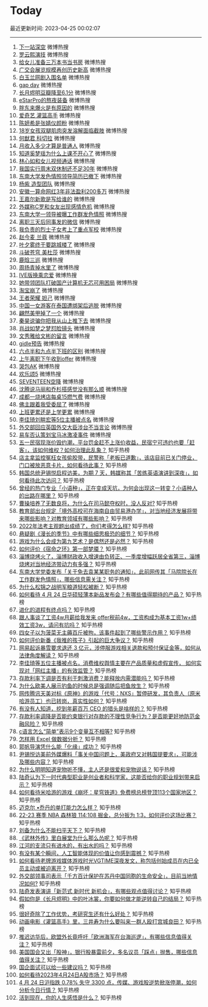 # Today

最近更新时间: 2023-04-25 00:02:07

--- 
1. [下一站深空](https://s.weibo.com/weibo?q=%23%E4%B8%8B%E4%B8%80%E7%AB%99%E6%B7%B1%E7%A9%BA%23&Refer=top) 微博热搜
2. [罗云熙演技](https://s.weibo.com/weibo?q=%23%E7%BD%97%E4%BA%91%E7%86%99%E6%BC%94%E6%8A%80%23&Refer=top) 微博热搜
3. [给女儿准备三万本书当书房](https://s.weibo.com/weibo?q=%23%E7%BB%99%E5%A5%B3%E5%84%BF%E5%87%86%E5%A4%87%E4%B8%89%E4%B8%87%E6%9C%AC%E4%B9%A6%E5%BD%93%E4%B9%A6%E6%88%BF%23&Refer=top) 微博热搜
4. [广交会展览规模再创历史新高](https://s.weibo.com/weibo?q=%23%E5%B9%BF%E4%BA%A4%E4%BC%9A%E5%B1%95%E8%A7%88%E8%A7%84%E6%A8%A1%E5%86%8D%E5%88%9B%E5%8E%86%E5%8F%B2%E6%96%B0%E9%AB%98%23&Refer=top) 微博热搜
5. [白玉兰网剧入围名单](https://s.weibo.com/weibo?q=%23%E7%99%BD%E7%8E%89%E5%85%B0%E7%BD%91%E5%89%A7%E5%85%A5%E5%9B%B4%E5%90%8D%E5%8D%95%23&Refer=top) 微博热搜
6. [gap day](https://s.weibo.com/weibo?q=%23gap+day%23&Refer=top) 微博热搜
7. [长月烬明豆瓣降至6.1分](https://s.weibo.com/weibo?q=%23%E9%95%BF%E6%9C%88%E7%83%AC%E6%98%8E%E8%B1%86%E7%93%A3%E9%99%8D%E8%87%B36.1%E5%88%86%23&Refer=top) 微博热搜
8. [eStarPro的熬夜装备](https://s.weibo.com/weibo?q=%23eStarPro%E7%9A%84%E7%86%AC%E5%A4%9C%E8%A3%85%E5%A4%87%23&Refer=top) 微博热搜
9. [胖东来爆火是有原因的](https://s.weibo.com/weibo?q=%23%E8%83%96%E4%B8%9C%E6%9D%A5%E7%88%86%E7%81%AB%E6%98%AF%E6%9C%89%E5%8E%9F%E5%9B%A0%E7%9A%84%23&Refer=top) 微博热搜
10. [爱奇艺 灌篮高手](https://s.weibo.com/weibo?q=%23%E7%88%B1%E5%A5%87%E8%89%BA+%E7%81%8C%E7%AF%AE%E9%AB%98%E6%89%8B%23&Refer=top) 微博热搜
11. [陈妍希是张婧仪颜粉](https://s.weibo.com/weibo?q=%23%E9%99%88%E5%A6%8D%E5%B8%8C%E6%98%AF%E5%BC%A0%E5%A9%A7%E4%BB%AA%E9%A2%9C%E7%B2%89%23&Refer=top) 微博热搜
12. [18岁女孩双腿肌肉突发溶解面临截肢](https://s.weibo.com/weibo?q=%2318%E5%B2%81%E5%A5%B3%E5%AD%A9%E5%8F%8C%E8%85%BF%E8%82%8C%E8%82%89%E7%AA%81%E5%8F%91%E6%BA%B6%E8%A7%A3%E9%9D%A2%E4%B8%B4%E6%88%AA%E8%82%A2%23&Refer=top) 微博热搜
13. [何猷君 科切拉](https://s.weibo.com/weibo?q=%23%E4%BD%95%E7%8C%B7%E5%90%9B+%E7%A7%91%E5%88%87%E6%8B%89%23&Refer=top) 微博热搜
14. [月收入多少才算是普通人](https://s.weibo.com/weibo?q=%23%E6%9C%88%E6%94%B6%E5%85%A5%E5%A4%9A%E5%B0%91%E6%89%8D%E7%AE%97%E6%98%AF%E6%99%AE%E9%80%9A%E4%BA%BA%23&Refer=top) 微博热搜
15. [知道奚梦瑶为什么上课不开心了](https://s.weibo.com/weibo?q=%23%E7%9F%A5%E9%81%93%E5%A5%9A%E6%A2%A6%E7%91%B6%E4%B8%BA%E4%BB%80%E4%B9%88%E4%B8%8A%E8%AF%BE%E4%B8%8D%E5%BC%80%E5%BF%83%E4%BA%86%23&Refer=top) 微博热搜
16. [林心如和女儿视频通话](https://s.weibo.com/weibo?q=%23%E6%9E%97%E5%BF%83%E5%A6%82%E5%92%8C%E5%A5%B3%E5%84%BF%E8%A7%86%E9%A2%91%E9%80%9A%E8%AF%9D%23&Refer=top) 微博热搜
17. [我国实行周末双休制还不足30年](https://s.weibo.com/weibo?q=%23%E6%88%91%E5%9B%BD%E5%AE%9E%E8%A1%8C%E5%91%A8%E6%9C%AB%E5%8F%8C%E4%BC%91%E5%88%B6%E8%BF%98%E4%B8%8D%E8%B6%B330%E5%B9%B4%23&Refer=top) 微博热搜
18. [东南大学发色情照领导简历已撤下](https://s.weibo.com/weibo?q=%23%E4%B8%9C%E5%8D%97%E5%A4%A7%E5%AD%A6%E5%8F%91%E8%89%B2%E6%83%85%E7%85%A7%E9%A2%86%E5%AF%BC%E7%AE%80%E5%8E%86%E5%B7%B2%E6%92%A4%E4%B8%8B%23&Refer=top) 微博热搜
19. [杨紫 造型团队](https://s.weibo.com/weibo?q=%23%E6%9D%A8%E7%B4%AB+%E9%80%A0%E5%9E%8B%E5%9B%A2%E9%98%9F%23&Refer=top) 微博热搜
20. [安徽一算命网红3年非法盈利200多万](https://s.weibo.com/weibo?q=%23%E5%AE%89%E5%BE%BD%E4%B8%80%E7%AE%97%E5%91%BD%E7%BD%91%E7%BA%A23%E5%B9%B4%E9%9D%9E%E6%B3%95%E7%9B%88%E5%88%A9200%E5%A4%9A%E4%B8%87%23&Refer=top) 微博热搜
21. [王嘉尔新歌是写给谁的](https://s.weibo.com/weibo?q=%23%E7%8E%8B%E5%98%89%E5%B0%94%E6%96%B0%E6%AD%8C%E6%98%AF%E5%86%99%E7%BB%99%E8%B0%81%E7%9A%84%23&Refer=top) 微博热搜
22. [外媒称C罗和女友出现感情危机](https://s.weibo.com/weibo?q=%23%E5%A4%96%E5%AA%92%E7%A7%B0C%E7%BD%97%E5%92%8C%E5%A5%B3%E5%8F%8B%E5%87%BA%E7%8E%B0%E6%84%9F%E6%83%85%E5%8D%B1%E6%9C%BA%23&Refer=top) 微博热搜
23. [东南大学一领导被曝工作群发色情照](https://s.weibo.com/weibo?q=%23%E4%B8%9C%E5%8D%97%E5%A4%A7%E5%AD%A6%E4%B8%80%E9%A2%86%E5%AF%BC%E8%A2%AB%E6%9B%9D%E5%B7%A5%E4%BD%9C%E7%BE%A4%E5%8F%91%E8%89%B2%E6%83%85%E7%85%A7%23&Refer=top) 微博热搜
24. [离职三天后同事发的微信](https://s.weibo.com/weibo?q=%23%E7%A6%BB%E8%81%8C%E4%B8%89%E5%A4%A9%E5%90%8E%E5%90%8C%E4%BA%8B%E5%8F%91%E7%9A%84%E5%BE%AE%E4%BF%A1%23&Refer=top) 微博热搜
25. [我负责的烈士子女考上了重点军校](https://s.weibo.com/weibo?q=%23%E6%88%91%E8%B4%9F%E8%B4%A3%E7%9A%84%E7%83%88%E5%A3%AB%E5%AD%90%E5%A5%B3%E8%80%83%E4%B8%8A%E4%BA%86%E9%87%8D%E7%82%B9%E5%86%9B%E6%A0%A1%23&Refer=top) 微博热搜
26. [赵今麦 兰蔻](https://s.weibo.com/weibo?q=%23%E8%B5%B5%E4%BB%8A%E9%BA%A6+%E5%85%B0%E8%94%BB%23&Refer=top) 微博热搜
27. [叶夕雾终于要跳城楼了](https://s.weibo.com/weibo?q=%23%E5%8F%B6%E5%A4%95%E9%9B%BE%E7%BB%88%E4%BA%8E%E8%A6%81%E8%B7%B3%E5%9F%8E%E6%A5%BC%E4%BA%86%23&Refer=top) 微博热搜
28. [斗破苍穹 美杜莎](https://s.weibo.com/weibo?q=%23%E6%96%97%E7%A0%B4%E8%8B%8D%E7%A9%B9+%E7%BE%8E%E6%9D%9C%E8%8E%8E%23&Refer=top) 微博热搜
29. [鹿晗三巡](https://s.weibo.com/weibo?q=%23%E9%B9%BF%E6%99%97%E4%B8%89%E5%B7%A1%23&Refer=top) 微博热搜
30. [周扬青掉水里了](https://s.weibo.com/weibo?q=%23%E5%91%A8%E6%89%AC%E9%9D%92%E6%8E%89%E6%B0%B4%E9%87%8C%E4%BA%86%23&Refer=top) 微博热搜
31. [IVE版换乘恋爱](https://s.weibo.com/weibo?q=%23IVE%E7%89%88%E6%8D%A2%E4%B9%98%E6%81%8B%E7%88%B1%23&Refer=top) 微博热搜
32. [她带领团队打破国产计算机无芯可用困局](https://s.weibo.com/weibo?q=%23%E5%A5%B9%E5%B8%A6%E9%A2%86%E5%9B%A2%E9%98%9F%E6%89%93%E7%A0%B4%E5%9B%BD%E4%BA%A7%E8%AE%A1%E7%AE%97%E6%9C%BA%E6%97%A0%E8%8A%AF%E5%8F%AF%E7%94%A8%E5%9B%B0%E5%B1%80%23&Refer=top) 微博热搜
33. [淘宝崩了](https://s.weibo.com/weibo?q=%23%E6%B7%98%E5%AE%9D%E5%B4%A9%E4%BA%86%23&Refer=top) 微博热搜
34. [王者荣耀 妲己](https://s.weibo.com/weibo?q=%23%E7%8E%8B%E8%80%85%E8%8D%A3%E8%80%80+%E5%A6%B2%E5%B7%B1%23&Refer=top) 微博热搜
35. [中国一女游客在泰国遭绑架后逃脱](https://s.weibo.com/weibo?q=%23%E4%B8%AD%E5%9B%BD%E4%B8%80%E5%A5%B3%E6%B8%B8%E5%AE%A2%E5%9C%A8%E6%B3%B0%E5%9B%BD%E9%81%AD%E7%BB%91%E6%9E%B6%E5%90%8E%E9%80%83%E8%84%B1%23&Refer=top) 微博热搜
36. [翩然美甲掉了一个](https://s.weibo.com/weibo?q=%23%E7%BF%A9%E7%84%B6%E7%BE%8E%E7%94%B2%E6%8E%89%E4%BA%86%E4%B8%80%E4%B8%AA%23&Refer=top) 微博热搜
37. [秦昊说骗你把我从山上推下去](https://s.weibo.com/weibo?q=%23%E7%A7%A6%E6%98%8A%E8%AF%B4%E9%AA%97%E4%BD%A0%E6%8A%8A%E6%88%91%E4%BB%8E%E5%B1%B1%E4%B8%8A%E6%8E%A8%E4%B8%8B%E5%8E%BB%23&Refer=top) 微博热搜
38. [肖战如梦之梦怼脸镜头](https://s.weibo.com/weibo?q=%23%E8%82%96%E6%88%98%E5%A6%82%E6%A2%A6%E4%B9%8B%E6%A2%A6%E6%80%BC%E8%84%B8%E9%95%9C%E5%A4%B4%23&Refer=top) 微博热搜
39. [文秀雅给文彬的留言](https://s.weibo.com/weibo?q=%23%E6%96%87%E7%A7%80%E9%9B%85%E7%BB%99%E6%96%87%E5%BD%AC%E7%9A%84%E7%95%99%E8%A8%80%23&Refer=top) 微博热搜
40. [gidle预告](https://s.weibo.com/weibo?q=%23gidle%E9%A2%84%E5%91%8A%23&Refer=top) 微博热搜
41. [六点半和九点半下班的区别](https://s.weibo.com/weibo?q=%23%E5%85%AD%E7%82%B9%E5%8D%8A%E5%92%8C%E4%B9%9D%E7%82%B9%E5%8D%8A%E4%B8%8B%E7%8F%AD%E7%9A%84%E5%8C%BA%E5%88%AB%23&Refer=top) 微博热搜
42. [上午离职下午收到offer](https://s.weibo.com/weibo?q=%23%E4%B8%8A%E5%8D%88%E7%A6%BB%E8%81%8C%E4%B8%8B%E5%8D%88%E6%94%B6%E5%88%B0offer%23&Refer=top) 微博热搜
43. [哭包AK](https://s.weibo.com/weibo?q=%23%E5%93%AD%E5%8C%85AK%23&Refer=top) 微博热搜
44. [欢乐颂5](https://s.weibo.com/weibo?q=%23%E6%AC%A2%E4%B9%90%E9%A2%825%23&Refer=top) 微博热搜
45. [SEVENTEEN空降](https://s.weibo.com/weibo?q=%23SEVENTEEN%E7%A9%BA%E9%99%8D%23&Refer=top) 微博热搜
46. [沈腾说马丽和乔杉搭感觉没有那么顺](https://s.weibo.com/weibo?q=%23%E6%B2%88%E8%85%BE%E8%AF%B4%E9%A9%AC%E4%B8%BD%E5%92%8C%E4%B9%94%E6%9D%89%E6%90%AD%E6%84%9F%E8%A7%89%E6%B2%A1%E6%9C%89%E9%82%A3%E4%B9%88%E9%A1%BA%23&Refer=top) 微博热搜
47. [成都一烧烤店每桌15燃气费](https://s.weibo.com/weibo?q=%23%E6%88%90%E9%83%BD%E4%B8%80%E7%83%A7%E7%83%A4%E5%BA%97%E6%AF%8F%E6%A1%8C15%E7%87%83%E6%B0%94%E8%B4%B9%23&Refer=top) 微博热搜
48. [佛主跟着我受委屈了](https://s.weibo.com/weibo?q=%23%E4%BD%9B%E4%B8%BB%E8%B7%9F%E7%9D%80%E6%88%91%E5%8F%97%E5%A7%94%E5%B1%88%E4%BA%86%23&Refer=top) 微博热搜
49. [上班更累还是上学更累](https://s.weibo.com/weibo?q=%23%E4%B8%8A%E7%8F%AD%E6%9B%B4%E7%B4%AF%E8%BF%98%E6%98%AF%E4%B8%8A%E5%AD%A6%E6%9B%B4%E7%B4%AF%23&Refer=top) 微博热搜
50. [李佳琦刘畊宏等5位主播被点名](https://s.weibo.com/weibo?q=%23%E6%9D%8E%E4%BD%B3%E7%90%A6%E5%88%98%E7%95%8A%E5%AE%8F%E7%AD%895%E4%BD%8D%E4%B8%BB%E6%92%AD%E8%A2%AB%E7%82%B9%E5%90%8D%23&Refer=top) 微博热搜
51. [外交部回应英国外交大臣涉台不当言论](https://s.weibo.com/weibo?q=%23%E5%A4%96%E4%BA%A4%E9%83%A8%E5%9B%9E%E5%BA%94%E8%8B%B1%E5%9B%BD%E5%A4%96%E4%BA%A4%E5%A4%A7%E8%87%A3%E6%B6%89%E5%8F%B0%E4%B8%8D%E5%BD%93%E8%A8%80%E8%AE%BA%23&Refer=top) 微博热搜
52. [易车否认策划宝马冰激凌事件](https://s.weibo.com/weibo?q=%23%E6%98%93%E8%BD%A6%E5%90%A6%E8%AE%A4%E7%AD%96%E5%88%92%E5%AE%9D%E9%A9%AC%E5%86%B0%E6%BF%80%E5%87%8C%E4%BA%8B%E4%BB%B6%23&Refer=top) 微博热搜
53. [五一民宿现涨价毁约潮，平台罚金赶不上涨价收益，民宿宁可违约也要「赶客」，该如何维权？如何治理此乱象？](https://www.zhihu.com/question/597430133) 知乎热榜
54. [店主拿监控冤枉女孩偷胶带，民警称「老板已道歉」，该店目前已关门停业，门口被放恶意卡片，如何看待此事？](https://www.zhihu.com/question/597247083) 知乎热榜
55. [韩国总统尹锡悦启程访美，为期 7 天，韩媒称其「苦练英语演讲到深夜」，如何看待此次访问？](https://www.zhihu.com/question/597450441) 知乎热榜
56. [曾经的热门专业「小语种」，正在变成天坑，为何会出现这一转变？小语种人的出路在哪里？](https://www.zhihu.com/question/597419112) 知乎热榜
57. [曹操培养了无数良将，为什么在司马懿夺权时，没人反对?](https://www.zhihu.com/question/597213215) 知乎热榜
58. [教育部出台规定「境外高校可在海南自由贸易港办学」，对当地经济发展将带来哪些影响？对教育领域有哪些影响？](https://www.zhihu.com/question/597478488) 知乎热榜
59. [2022年法考主观题出成绩了，你们考得怎么样?](https://www.zhihu.com/question/597473017) 知乎热榜
60. [悬疑剧《漫长的季节》中有哪些细思极恐的细节？](https://www.zhihu.com/question/595625315) 知乎热榜
61. [游戏为什么会成为第九艺术？是偶然还是必然？](https://www.zhihu.com/question/596748524) 知乎热榜
62. [如何评价《宿命之环》第一部梦魇？](https://www.zhihu.com/question/597451479) 知乎热榜
63. [淄博烧烤火了，淄博财政收入增速由负转正、一季度增幅跃居全省第三，淄博烧烤对当地经济带动力有多强？](https://www.zhihu.com/question/596730648) 知乎热榜
64. [东南大学党委发布「关于免去袁某某职务的通知」，此前网传其「马院院长在工作群发色情照」，哪些信息需关注？](https://www.zhihu.com/question/597485495) 知乎热榜
65. [为什么松锦之战明军粮道轻松被断？](https://www.zhihu.com/question/595927906) 知乎热榜
66. [如何看待 4 月 24 日华硕轻薄本新品发布会？有哪些值得期待的产品？](https://www.zhihu.com/question/597551538) 知乎热榜
67. [进化的进程有终点吗？](https://www.zhihu.com/question/541641863) 知乎热榜
68. [跟人事谈了工资4w月薪给我发来 offer税前4w，工资构成为基本工资1w+绩效工资3w，请问有坑吗？](https://www.zhihu.com/question/597192299) 知乎热榜
69. [四女子以为菠菜无主薅百斤被拘，该事件起到了哪些警示作用？](https://www.zhihu.com/question/597225887) 知乎热榜
70. [如何评价新番《我推的孩子》引起的巨大争议？](https://www.zhihu.com/question/595837646) 知乎热榜
71. [网易起诉暴雪要求退还 3 亿元，涉停服游戏相关退款和预付保证金等，如何从法律角度解读？](https://www.zhihu.com/question/597460920) 知乎热榜
72. [李佳琦等五位主播被点名，消费维权舆情主要在产品质量和虚假宣传， 如何实现对「网红主播」的有效监管？](https://www.zhihu.com/question/597445894) 知乎热榜
73. [存款利率下调是否有利于刺激消费？能释放内需潜能吗？](https://www.zhihu.com/question/597096895) 知乎热榜
74. [为什么欧美人展示钓鱼的时候总是强调随后把鱼放生？](https://www.zhihu.com/question/30228855) 知乎热榜
75. [网传腾讯天美对标《原神》的游戏「代号：NXS」暂停研发，其负责人（原米哈游员工）也已转岗，真实性如何？](https://www.zhihu.com/question/597428477) 知乎热榜
76. [有没有人知道，挖到年薪百万 CEO 的猎头是啥样的？](https://www.zhihu.com/question/595123828) 知乎热榜
77. [存款利率调降是否能约束银行对存款的不理性竞争行为？是否能更好地防范金融风险？](https://www.zhihu.com/question/597096860) 知乎热榜
78. [c语言怎么“简单”表示9个变量互不相等?](https://www.zhihu.com/question/597274781) 知乎热榜
79. [怎样用 Excel 做数据分析？](https://www.zhihu.com/question/19754722) 知乎热榜
80. [郭帆导演凭什么能「化缘」成功？](https://www.zhihu.com/question/581527683) 知乎热榜
81. [尹锡悦访美前外媒爆料「事关中国问题上，美政府又对韩国提要求」，可能涉及哪些内容？](https://www.zhihu.com/question/597444092) 知乎热榜
82. [为什么明明知道宠物听不懂，主人还是很爱和宠物说话？](https://www.zhihu.com/question/596852769) 知乎热榜
83. [陆奇认为下一时代典型职业是创业者和科学家，这能否给你的职业规划带来启示？](https://www.zhihu.com/question/597432725) 知乎热榜
84. [如何看待米哈游的游戏《崩坏：星穹铁道》免费榜总榜登顶113个国家地区？](https://www.zhihu.com/question/597348870) 知乎热榜
85. [迈克尔 •乔丹的单打能力怎么样？](https://www.zhihu.com/question/585821104) 知乎热榜
86. [22-23 赛季 NBA 森林狼 114:108 掘金，总分扳为 1:3，如何评价这场比赛？](https://www.zhihu.com/question/597419454) 知乎热榜
87. [刘备为什么不能扫平天下？](https://www.zhihu.com/question/596431223) 知乎热榜
88. [《武林外传》里白展堂为什么那么怂呢？](https://www.zhihu.com/question/529895441) 知乎热榜
89. [江河的支流只有进水的，有出水的吗？](https://www.zhihu.com/question/596949549) 知乎热榜
90. [有没有某个瞬间，人工智能体现的价值让你感到震撼？](https://www.zhihu.com/question/597455881) 知乎热榜
91. [如何看待老牌游戏媒体游戏时光VGTIME深夜发文，称包括创始成员在内已全员主动或被迫离开？](https://www.zhihu.com/question/597442463) 知乎热榜
92. [外交部领事司表示「千方百计保护在苏丹中国同胞的生命安全」，目前当地情况如何?](https://www.zhihu.com/question/597243299) 知乎热榜
93. [陆奇发表演讲「新范式 新时代 新机会」，有哪些观点值得讨论？](https://www.zhihu.com/question/597435854) 知乎热榜
94. [假如你是《长月烬明》中的叶冰裳，你要如何做才能逆转自己的结局？](https://www.zhihu.com/question/595537996) 知乎热榜
95. [很好奇除了工作优势，考研究生还有什么好处？](https://www.zhihu.com/question/507702195) 知乎热榜
96. [动画电影《灌篮高手》里，三井寿为什么要叫来一群人殴打宫城良田？](https://www.zhihu.com/question/596583690) 知乎热榜
97. [推迟访华后，欧盟外长竟呼吁「欧洲海军在台海巡逻」，有哪些信息值得关注？](https://www.zhihu.com/question/597425502) 知乎热榜
98. [美国国会又出「股神」，银行股暴雷前夕，多名议员「踩点」抛售，哪些信息值得关注？](https://www.zhihu.com/question/597439911) 知乎热榜
99. [国企面试可以给一些建议吗？](https://www.zhihu.com/question/597264810) 知乎热榜
100. [如何看待2023年4月24日A股市场？](https://www.zhihu.com/question/597330414) 知乎热榜
101. [4 月 24 日沪指跌 0.78% 失守 3300 点，传媒、游戏股逆势掀涨停潮，如何分析今日行情？](https://www.zhihu.com/question/597444710) 知乎热榜
102. [活到现在，你的人生感悟是什么？](https://www.zhihu.com/question/595517456) 知乎热榜
